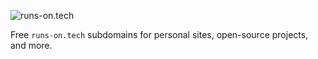 ![runs-on.tech](https://runs-on.tech/site/banner.png)

Free `runs-on.tech` subdomains for personal sites, open-source projects, and more.
